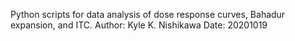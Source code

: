 Python scripts for data analysis of dose response curves, Bahadur expansion, and ITC.
Author: Kyle K. Nishikawa
Date: 20201019
